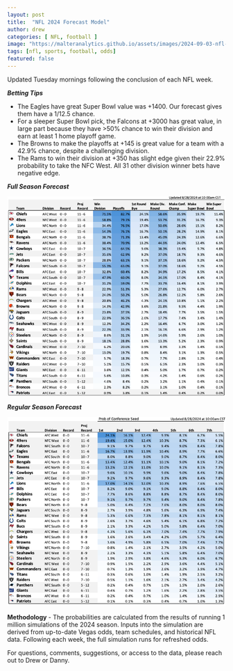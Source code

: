 ```yaml
---
layout: post
title:  "NFL 2024 Forecast Model"
author: drew
categories: [ NFL, football ]
image: "https://malteranalytics.github.io/assets/images/2024-09-03-nfl-odds-2024/image2.png"
tags: [nfl, sports, football, odds]
featured: false
---
```


Updated Tuesday mornings following the conclusion of each NFL week.


***Betting Tips***
* The Eagles have great Super Bowl value was +1400.  Our forecast gives them have a 1/12.5 chance.
* For a sleeper Super Bowl pick, the Falcons at +3000 has great value, in large part because they have >50% chance to win their division and earn at least 1 home playoff game.
* The Browns to make the playoffs at +145 is great value for a team with a 42.9% chance, despite a challenging division.
* The Rams to win their division at +350 has slight edge given their 22.9% probability to take the NFC West.  All 31 other division winner bets have negative edge.  


***Full Season Forecast***


![plot 2](/assets/images/2024-09-03-nfl-odds-2024/image2.png) 



***Regular Season Forecast***
  

![plot 1](/assets/images/2024-09-03-nfl-odds-2024/image1.png) 



**Methodology** - The probabilities are calculated from the results of running 1 million simulations of the 2024 season.  Inputs into the simulation are derived from up-to-date Vegas odds, team schedules, and historical NFL data.  Following each week, the full simulation runs for refreshed odds.  

For questions, comments, suggestions, or access to the data, please reach out to Drew or Danny.
